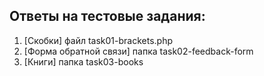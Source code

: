 ## Ответы на тестовые задания:
1. [Скобки] файл task01-brackets.php
2. [Форма обратной связи] папка task02-feedback-form
3. [Книги] папка task03-books
